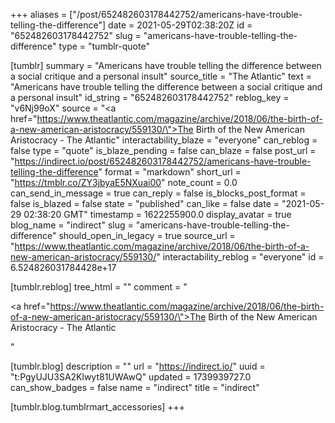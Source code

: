 +++
aliases = ["/post/652482603178442752/americans-have-trouble-telling-the-difference"]
date = 2021-05-29T02:38:20Z
id = "652482603178442752"
slug = "americans-have-trouble-telling-the-difference"
type = "tumblr-quote"

[tumblr]
summary = "Americans have trouble telling the difference between a social critique and a personal insult"
source_title = "The Atlantic"
text = "Americans have trouble telling the difference between a social critique and a personal insult"
id_string = "652482603178442752"
reblog_key = "v6Nj99oX"
source = "<a href=\"https://www.theatlantic.com/magazine/archive/2018/06/the-birth-of-a-new-american-aristocracy/559130/\">The Birth of the New American Aristocracy - The Atlantic</a>"
interactability_blaze = "everyone"
can_reblog = false
type = "quote"
is_blaze_pending = false
can_blaze = false
post_url = "https://indirect.io/post/652482603178442752/americans-have-trouble-telling-the-difference"
format = "markdown"
short_url = "https://tmblr.co/ZY3jbyaE5NXuai00"
note_count = 0.0
can_send_in_message = true
can_reply = false
is_blocks_post_format = false
is_blazed = false
state = "published"
can_like = false
date = "2021-05-29 02:38:20 GMT"
timestamp = 1622255900.0
display_avatar = true
blog_name = "indirect"
slug = "americans-have-trouble-telling-the-difference"
should_open_in_legacy = true
source_url = "https://www.theatlantic.com/magazine/archive/2018/06/the-birth-of-a-new-american-aristocracy/559130/"
interactability_reblog = "everyone"
id = 6.524826031784428e+17

[tumblr.reblog]
tree_html = ""
comment = "<p><a href=\"https://www.theatlantic.com/magazine/archive/2018/06/the-birth-of-a-new-american-aristocracy/559130/\">The Birth of the New American Aristocracy - The Atlantic</a></p>"

[tumblr.blog]
description = ""
url = "https://indirect.io/"
uuid = "t:PgyUJU3SA2Klwyt81UWAwQ"
updated = 1739939727.0
can_show_badges = false
name = "indirect"
title = "indirect"

[tumblr.blog.tumblrmart_accessories]
+++
